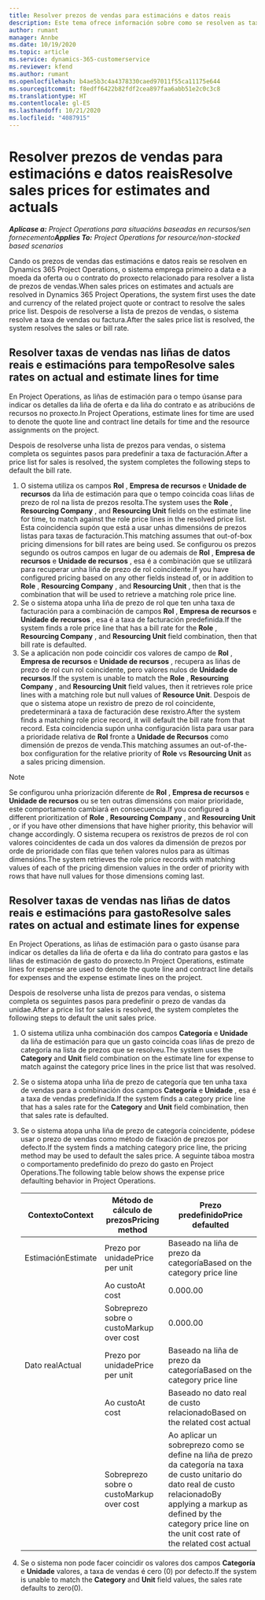 ```yaml
---
title: Resolver prezos de vendas para estimacións e datos reais
description: Este tema ofrece información sobre como se resolven as taxas de vendas para as estimacións e os datos reais.
author: rumant
manager: Annbe
ms.date: 10/19/2020
ms.topic: article
ms.service: dynamics-365-customerservice
ms.reviewer: kfend
ms.author: rumant
ms.openlocfilehash: b4ae5b3c4a4378330caed97011f55ca11175e644
ms.sourcegitcommit: f8edff6422b82fdf2cea897faa6abb51e2c0c3c8
ms.translationtype: HT
ms.contentlocale: gl-ES
ms.lasthandoff: 10/21/2020
ms.locfileid: "4087915"
---
```

# <a name="resolve-sales-prices-for-estimates-and-actuals"></a><span data-ttu-id="6925d-103">Resolver prezos de vendas para estimacións e datos reais</span><span class="sxs-lookup"><span data-stu-id="6925d-103">Resolve sales prices for estimates and actuals</span></span>

<span data-ttu-id="6925d-104">_**Aplícase a:** Project Operations para situacións baseadas en recursos/sen fornecemento_</span><span class="sxs-lookup"><span data-stu-id="6925d-104">_**Applies To:** Project Operations for resource/non-stocked based scenarios_</span></span>

<span data-ttu-id="6925d-105">Cando os prezos de vendas das estimacións e datos reais se resolven en Dynamics 365 Project Operations, o sistema emprega primeiro a data e a moeda da oferta ou o contrato do proxecto relacionado para resolver a lista de prezos de vendas.</span><span class="sxs-lookup"><span data-stu-id="6925d-105">When sales prices on estimates and actuals are resolved in Dynamics 365 Project Operations, the system first uses the date and currency of the related project quote or contract to resolve the sales price list.</span></span> <span data-ttu-id="6925d-106">Despois de resolverse a lista de prezos de vendas, o sistema resolve a taxa de vendas ou factura.</span><span class="sxs-lookup"><span data-stu-id="6925d-106">After the sales price list is resolved, the system resolves the sales or bill rate.</span></span>

## <a name="resolve-sales-rates-on-actual-and-estimate-lines-for-time"></a><span data-ttu-id="6925d-107">Resolver taxas de vendas nas liñas de datos reais e estimacións para tempo</span><span class="sxs-lookup"><span data-stu-id="6925d-107">Resolve sales rates on actual and estimate lines for time</span></span>

<span data-ttu-id="6925d-108">En Project Operations, as liñas de estimación para o tempo úsanse para indicar os detalles da liña de oferta e da liña do contrato e as atribucións de recursos no proxecto.</span><span class="sxs-lookup"><span data-stu-id="6925d-108">In Project Operations, estimate lines for time are used to denote the quote line and contract line details for time and the resource assignments on the project.</span></span>

<span data-ttu-id="6925d-109">Despois de resolverse unha lista de prezos para vendas, o sistema completa os seguintes pasos para predefinir a taxa de facturación.</span><span class="sxs-lookup"><span data-stu-id="6925d-109">After a price list for sales is resolved, the system completes the following steps to default the bill rate.</span></span>

1. <span data-ttu-id="6925d-110">O sistema utiliza os campos **Rol** , **Empresa de recursos** e **Unidade de recursos** da liña de estimación para que o tempo coincida coas liñas de prezo de rol na lista de prezos resolta.</span><span class="sxs-lookup"><span data-stu-id="6925d-110">The system uses the **Role** , **Resourcing Company** , and **Resourcing Unit** fields on the estimate line for time, to match against the role price lines in the resolved price list.</span></span> <span data-ttu-id="6925d-111">Esta coincidencia supón que está a usar unhas dimensións de prezos listas para taxas de facturación.</span><span class="sxs-lookup"><span data-stu-id="6925d-111">This matching assumes that out-of-box pricing dimensions for bill rates are being used.</span></span> <span data-ttu-id="6925d-112">Se configurou os prezos segundo os outros campos en lugar de ou ademais de **Rol** , **Empresa de recursos** e **Unidade de recursos** , esa é a combinación que se utilizará para recuperar unha liña de prezo de rol coincidente.</span><span class="sxs-lookup"><span data-stu-id="6925d-112">If you have configured pricing based on any other fields instead of, or in addition to **Role** , **Resourcing Company** , and **Resourcing Unit** , then that is the combination that will be used to retrieve a matching role price line.</span></span>
2. <span data-ttu-id="6925d-113">Se o sistema atopa unha liña de prezo de rol que ten unha taxa de facturación para a combinación de campos **Rol** , **Empresa de recursos** e **Unidade de recursos** , esa é a taxa de facturación predefinida.</span><span class="sxs-lookup"><span data-stu-id="6925d-113">If the system finds a role price line that has a bill rate for the **Role** , **Resourcing Company** , and **Resourcing Unit** field combination, then that bill rate is defaulted.</span></span>
3. <span data-ttu-id="6925d-114">Se a aplicación non pode coincidir cos valores de campo de **Rol** , **Empresa de recursos** e **Unidade de recursos** , recupera as liñas de prezo de rol cun rol coincidente, pero valores nulos de **Unidade de recursos**.</span><span class="sxs-lookup"><span data-stu-id="6925d-114">If the system is unable to match the **Role** , **Resourcing Company** , and **Resourcing Unit** field values, then it retrieves role price lines with a matching role but null values of **Resource Unit**.</span></span> <span data-ttu-id="6925d-115">Despois de que o sistema atope un rexistro de prezo de rol coincidente, predeterminará a taxa de facturación dese rexistro.</span><span class="sxs-lookup"><span data-stu-id="6925d-115">After the system finds a matching role price record, it will default the bill rate from that record.</span></span> <span data-ttu-id="6925d-116">Esta coincidencia supón unha configuración lista para usar para a prioridade relativa de **Rol** fronte a **Unidade de Recursos** como dimensión de prezos de venda.</span><span class="sxs-lookup"><span data-stu-id="6925d-116">This matching assumes an out-of-the-box configuration for the relative priority of **Role** vs **Resourcing Unit** as a sales pricing dimension.</span></span>

> [!NOTE]
> <span data-ttu-id="6925d-117">Se configurou unha priorización diferente de **Rol** , **Empresa de recursos** e **Unidade de recursos** ou se ten outras dimensións con maior prioridade, este comportamento cambiará en consecuencia.</span><span class="sxs-lookup"><span data-stu-id="6925d-117">If you configured a different prioritization of **Role** , **Resourcing Company** , and **Resourcing Unit** , or if you have other dimensions that have higher priority, this behavior will change accordingly.</span></span> <span data-ttu-id="6925d-118">O sistema recupera os rexistros de prezos de rol con valores coincidentes de cada un dos valores da dimensión de prezos por orde de prioridade con filas que teñen valores nulos para as últimas dimensións.</span><span class="sxs-lookup"><span data-stu-id="6925d-118">The system retrieves the role price records with matching values of each of the pricing dimension values in the order of priority with rows that have null values for those dimensions coming last.</span></span>

## <a name="resolve-sales-rates-on-actual-and-estimate-lines-for-expense"></a><span data-ttu-id="6925d-119">Resolver taxas de vendas nas liñas de datos reais e estimacións para gasto</span><span class="sxs-lookup"><span data-stu-id="6925d-119">Resolve sales rates on actual and estimate lines for expense</span></span>

<span data-ttu-id="6925d-120">En Project Operations, as liñas de estimación para o gasto úsanse para indicar os detalles da liña de oferta e da liña do contrato para gastos e las liñas de estimación de gasto do proxecto.</span><span class="sxs-lookup"><span data-stu-id="6925d-120">In Project Operations, estimate lines for expense are used to denote the quote line and contract line details for expenses and the expense estimate lines on the project.</span></span>

<span data-ttu-id="6925d-121">Despois de resolverse unha lista de prezos para vendas, o sistema completa os seguintes pasos para predefinir o prezo de vandas da unidae.</span><span class="sxs-lookup"><span data-stu-id="6925d-121">After a price list for sales is resolved, the system completes the following steps to default the unit sales price.</span></span>

1. <span data-ttu-id="6925d-122">O sistema utiliza unha combinación dos campos **Categoría** e **Unidade** da liña de estimación para que un gasto coincida coas liñas de prezo de categoría na lista de prezos que se resolveu.</span><span class="sxs-lookup"><span data-stu-id="6925d-122">The system uses the **Category** and **Unit** field combination on the estimate line for expense to match against the category price lines in the price list that was resolved.</span></span>
2. <span data-ttu-id="6925d-123">Se o sistema atopa unha liña de prezo de categoría que ten unha taxa de vendas para a combinación dos campos **Categoría** e **Unidade** , esa é a taxa de vendas predefinida.</span><span class="sxs-lookup"><span data-stu-id="6925d-123">If the system finds a category price line that has a sales rate for the **Category** and **Unit** field combination, then that sales rate is defaulted.</span></span>
3. <span data-ttu-id="6925d-124">Se o sistema atopa unha liña de prezo de categoría coincidente, pódese usar o prezo de vendas como método de fixación de prezos por defecto.</span><span class="sxs-lookup"><span data-stu-id="6925d-124">If the system finds a matching category price line, the pricing method may be used to default the sales price.</span></span> <span data-ttu-id="6925d-125">A seguinte táboa mostra o comportamento predefinido do prezo do gasto en Project Operations.</span><span class="sxs-lookup"><span data-stu-id="6925d-125">The following table below shows the expense price defaulting behavior in Project Operations.</span></span>

    | <span data-ttu-id="6925d-126">Contexto</span><span class="sxs-lookup"><span data-stu-id="6925d-126">Context</span></span> | <span data-ttu-id="6925d-127">Método de cálculo de prezos</span><span class="sxs-lookup"><span data-stu-id="6925d-127">Pricing method</span></span> | <span data-ttu-id="6925d-128">Prezo predefinido</span><span class="sxs-lookup"><span data-stu-id="6925d-128">Price defaulted</span></span> |
    | --- | --- | --- |
    | <span data-ttu-id="6925d-129">Estimación</span><span class="sxs-lookup"><span data-stu-id="6925d-129">Estimate</span></span> | <span data-ttu-id="6925d-130">Prezo por unidade</span><span class="sxs-lookup"><span data-stu-id="6925d-130">Price per unit</span></span> | <span data-ttu-id="6925d-131">Baseado na liña de prezo da categoría</span><span class="sxs-lookup"><span data-stu-id="6925d-131">Based on the category price line</span></span> |
    | &nbsp; | <span data-ttu-id="6925d-132">Ao custo</span><span class="sxs-lookup"><span data-stu-id="6925d-132">At cost</span></span> | <span data-ttu-id="6925d-133">0.00</span><span class="sxs-lookup"><span data-stu-id="6925d-133">0.00</span></span> |
    | &nbsp; | <span data-ttu-id="6925d-134">Sobreprezo sobre o custo</span><span class="sxs-lookup"><span data-stu-id="6925d-134">Markup over cost</span></span> | <span data-ttu-id="6925d-135">0.00</span><span class="sxs-lookup"><span data-stu-id="6925d-135">0.00</span></span> |
    | <span data-ttu-id="6925d-136">Dato real</span><span class="sxs-lookup"><span data-stu-id="6925d-136">Actual</span></span> | <span data-ttu-id="6925d-137">Prezo por unidade</span><span class="sxs-lookup"><span data-stu-id="6925d-137">Price per unit</span></span> | <span data-ttu-id="6925d-138">Baseado na liña de prezo da categoría</span><span class="sxs-lookup"><span data-stu-id="6925d-138">Based on the category price line</span></span> |
    | &nbsp; | <span data-ttu-id="6925d-139">Ao custo</span><span class="sxs-lookup"><span data-stu-id="6925d-139">At cost</span></span> | <span data-ttu-id="6925d-140">Baseado no dato real de custo relacionado</span><span class="sxs-lookup"><span data-stu-id="6925d-140">Based on the related cost actual</span></span> |
    | &nbsp; | <span data-ttu-id="6925d-141">Sobreprezo sobre o custo</span><span class="sxs-lookup"><span data-stu-id="6925d-141">Markup over cost</span></span> | <span data-ttu-id="6925d-142">Ao aplicar un sobreprezo como se define na liña de prezo da categoría na taxa de custo unitario do dato real de custo relacionado</span><span class="sxs-lookup"><span data-stu-id="6925d-142">By applying a markup as defined by the category price line on the unit cost rate of the related cost actual</span></span> |

4. <span data-ttu-id="6925d-143">Se o sistema non pode facer coincidir os valores dos campos **Categoría** e **Unidade** valores, a taxa de vendas é cero (0) por defecto.</span><span class="sxs-lookup"><span data-stu-id="6925d-143">If the system is unable to match the **Category** and **Unit** field values, the sales rate defaults to zero(0).</span></span>
